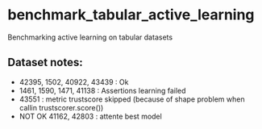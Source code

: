 # benchmark_tabular_active_learning
Benchmarking active learning on tabular datasets


## Dataset notes:
- 42395, 1502, 40922, 43439 : Ok 
- 1461, 1590, 1471, 41138 : Assertions learning failed
- 43551 : metric trustscore skipped (because of shape problem when callin trustscorer.score())
- NOT OK 41162, 42803 : attente best model
